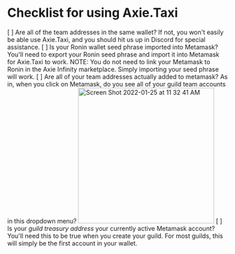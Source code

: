 # Checklist for using Axie.Taxi
[ ] Are all of the team addresses in the same wallet? If not, you won't easily be able use Axie.Taxi, and you should hit us up in Discord for special assistance.
[ ] Is your Ronin wallet seed phrase imported into Metamask? You'll need to export your Ronin seed phrase and import it into Metamask for Axie.Taxi to work. NOTE: You do not need to link your Metamask to Ronin in the Axie Infinity marketplace. Simply importing your seed phrase will work.
[ ] Are all of your team addresses actually added to metamask? As in, when you click on Metamask, do you see all of your guild team accounts in this dropdown menu? <img width="311" alt="Screen Shot 2022-01-25 at 11 32 41 AM" src="https://user-images.githubusercontent.com/10891675/151018621-7dd293dd-a656-43b8-b90c-61f1dc996812.png">
[ ] Is your *guild treasury address* your currently active Metamask account? You'll need this to be true when you create your guild. For most guilds, this will simply be the first account in your wallet.
